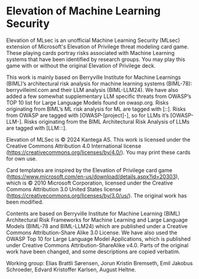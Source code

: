 # Elevation of Machine Learning Security
Elevation of MLsec is an unofficial Machine Learning Security (MLsec) extension of Microsoft's Elevation of Privilege threat modeling card game. These playing cards portray risks associated with Machine Learning systems that have been identified by research groups. You may play this game with or without the original Elevation of Privilege deck.

This work is mainly based on Berryville Institute for Machine Learnings (BIML)’s architectural risk analysis for machine learning systems (BIML-78): berryvilleiml.com and their LLM analysis (BIML-LLM24). We have also added a few somewhat supplementary LLM specific threats from OWASP’s TOP 10 list for Large Language Models found on owasp.org. Risks originating from BIML’s ML risk analysis for ML are tagged with [<component label>:<risk number>:<descriptor>]. Risks from OWASP are tagged with [OWASP-[project]-<number>], so for LLMs it’s [OWASP-LLM-<number>]. Risks originating from the BIML Architectural Risk Analysis of LLMs are tagged with [LLM:<component label>:<risk number>:<descriptor>]. 

Elevation of MLSec is © 2024 Kantega AS. This work is licensed under the Creative Commons Attribution 4.0 International license (https://creativecommons.org/licenses/by/4.0/). You may print these cards for own use.

Card templates are inspired by the Elevation of Privilege card game (https://www.microsoft.com/en-us/download/details.aspx?id=20303), which is © 2010 Microsoft Corporation, licensed under the Creative Commons Attribution 3.0 United States license (https://creativecommons.org/licenses/by/3.0/us/). The original work has been modified. 

Contents are based on Berryville Institute for Machine Learning (BIML) Architectural Risk Frameworks for Machine Learning and Large Language Models (BIML-78 and BIML-LLM24) which are published under a Creative Commons Attribution-Share Alike 3.0 License. We have also used the OWASP Top 10 for Large Language Model Applications, which is  published under Creative Commons Attribution-ShareAlike v4.0. Parts of the original work have been changed, and some descriptions are copied verbatim.

Working group: Elias Brattli Sørensen, Jorun Kristin Bremseth, Emil Jakobus Schroeder, Edvard Kristoffer Karlsen, August Heltne.
